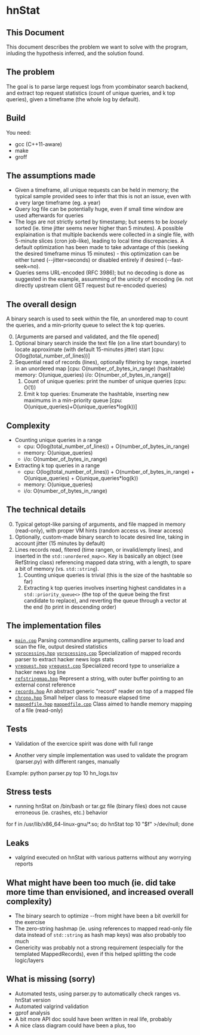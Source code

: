 # hnStat

## This Document

This document describes the problem we want to solve with the program, inluding the hypothesis inferred, and the solution found.

## The problem

The goal is to parse large request logs from ycombinator search backend, and extract top request statistics (count of unique queries, and k top queries), given a timeframe (the whole log by default).

## Build

You need:

* gcc (C++11-aware)
* make
* groff

## The assumptions made

* Given a timeframe, all unique requests can be held in memory; the typical sample provided sees to infer that this is not an issue, even with a very large timeframe (eg. a year)
* Query log file can be potentially huge, even if small time window are used afterwards for queries
* The logs are not strictly sorted by timestamp; but seems to be *loosely* sorted (ie. time jitter seems never higher than 5 minutes). A possible explaination is that multiple backends were collected in a single file, with 5-minute slices (cron job-like), leading to local time discrepancies. A default optimization has been made to take advantage of this (seeking the desired timeframe minus 15 minutes) - this optimization can be either tuned (--jitter=seconds) or disabled entirely if desired (--fast-seek=no).
* Queries sems URL-encoded (RFC 3986); but no decoding is done as suggested in the example, assumming of the unicity of encoding (ie. not directly upstream client GET request but re-encoded queries)

## The overall design

A binary search is used to seek within the file, an unordered map to count the queries, and a min-priority queue to select the k top queries.

0. [Arguments are parsed and validated, and the file opened]
1. Optional binary search inside the text file (on a line start boundary) to locate approximate (with default 15-minutes jitter) start [cpu: O(log(total_number_of_lines))]
2. Sequential read of records (lines), optionally filtering by range, inserted in an unordered map [cpu: O(number_of_bytes_in_range) (hashtable) memory: O(unique_queries) i/o: O(number_of_bytes_in_range)]
   1. Count of unique queries: print the number of unique queries (cpu: O(1))
   2. Emit k top queries: Enumerate the hashtable, inserting new maximums in a min-priority queue [cpu: O(unique_queries)+O(unique_queries*log(k))]

## Complexity

* Counting unique queries in a range
  * cpu: O(log(total_number_of_lines)) + O(number_of_bytes_in_range)
  * memory: O(unique_queries)
  * i/o: O(number_of_bytes_in_range)
* Extracting k top queries in a range
  * cpu: O(log(total_number_of_lines)) + O(number_of_bytes_in_range) + O(unique_queries) + O(unique_queries*log(k))
  * memory: O(unique_queries)
  * i/o: O(number_of_bytes_in_range)

## The technical details

0. Typical getopt-like parsing of arguments, and file mapped in memory (read-only), with proper VM hints (random access vs. linear access)
1. Optionally, custom-made binary search to locate desired line, taking in account jitter (15 minutes by default)
2. Lines records read, fitered (time rangen, or invalid/empty lines), and inserted in the `std::unordered_map<>`. Key is basically an object (see RefString class) referencing mapped data string, with a length, to spare a bit of memory (vs. `std::string`).
   1. Counting unique queries is trivial (this is the size of the hashtable so far)
   2. Extracting k top queries involves inserting highest candidates in a `std::priority_queue<>` (the top of the queue being the first candidate to replace), and reverting the queue through a vector at the end (to print in descending order)

## The implementation files

* [`main.cpp`](main.cpp) Parsing commandline arguments, calling parser to load and scan the file, output desired statistics
* [`yprocessing.hpp`](yprocessing.hpp) [`yprocessing.cpp`](yprocessing.cpp) Specialization of mapped records parser to extract hacker news logs stats
* [`yrequest.hpp`](yrequest.hpp) [`yrequest.cpp`](yrequest.cpp) Specialized record type to unserialize a hacker news log line
* [`refstringmap.hpp`](refstringmap.hpp) Represent a string, with outer buffer pointing to an external const reference
* [`records.hpp`](records.hpp) An abstract generic "record" reader on top of a mapped file
* [`chrono.hpp`](chrono.hpp) Small helper class to measure elapsed time
* [`mappedfile.hpp`](mappedfile.hpp) [`mappedfile.cpp`](mappedfile.cpp) Class aimed to handle memory mapping of a file (read-only)

## Tests

* Validation of the exercice spirit was done with full range

* Another very simple implementation was used to validate the program (parser.py) with different ranges, manually

Example:
python parser.py top 10 hn_logs.tsv

## Stress tests

* running hnStat on /bin/bash or tar.gz file (binary files) does not cause erroneous (ie. crashes, etc.) behavior

for f in /usr/lib/x86_64-linux-gnu/*.so; do hnStat top 10 "$f" >/dev/null; done

## Leaks

* valgrind executed on hnStat with various patterns without any worrying reports

## What might have been too much (ie. did take more time than envisioned, and increased overall complexity)

* The binary search to optimize --from might have been a bit overkill for the exercise
* The zero-string hashmap (ie. using references to mapped read-only file data instead of `std::string` as hash map keys) was also probably too much
* Genericity was probably not a strong requirement (especially for the templated MappedRecords), even if this helped splitting the code logic/layers

## What is missing (sorry)

* Automated tests, using parser.py to automatically check ranges vs. hnStat version
* Automated valgrind validation
* gprof analysis
* A bit more API doc sould have been written in real life, probably
* A nice class diagram could have been a plus, too

